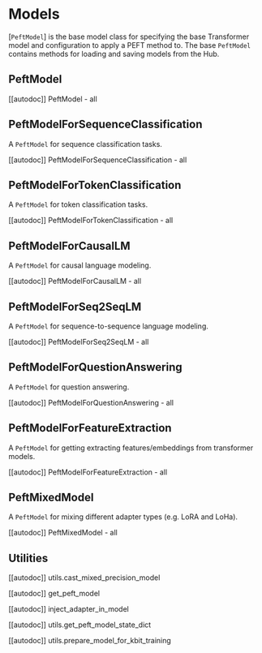 <!--⚠️ Note that this file is in Markdown but contain specific syntax for our doc-builder (similar to MDX) that may not be
rendered properly in your Markdown viewer.
-->

# Models

[`PeftModel`] is the base model class for specifying the base Transformer model and configuration to apply a PEFT method to. The base `PeftModel` contains methods for loading and saving models from the Hub.

## PeftModel

[[autodoc]] PeftModel
    - all

## PeftModelForSequenceClassification

A `PeftModel` for sequence classification tasks.

[[autodoc]] PeftModelForSequenceClassification
    - all

## PeftModelForTokenClassification

A `PeftModel` for token classification tasks.

[[autodoc]] PeftModelForTokenClassification
    - all

## PeftModelForCausalLM

A `PeftModel` for causal language modeling.

[[autodoc]] PeftModelForCausalLM
    - all

## PeftModelForSeq2SeqLM

A `PeftModel` for sequence-to-sequence language modeling.

[[autodoc]] PeftModelForSeq2SeqLM
    - all

## PeftModelForQuestionAnswering

A `PeftModel` for question answering.

[[autodoc]] PeftModelForQuestionAnswering
    - all

## PeftModelForFeatureExtraction

A `PeftModel` for getting extracting features/embeddings from transformer models.

[[autodoc]] PeftModelForFeatureExtraction
    - all

## PeftMixedModel

A `PeftModel` for mixing different adapter types (e.g. LoRA and LoHa).

[[autodoc]] PeftMixedModel
    - all

## Utilities

[[autodoc]] utils.cast_mixed_precision_model

[[autodoc]] get_peft_model

[[autodoc]] inject_adapter_in_model

[[autodoc]] utils.get_peft_model_state_dict

[[autodoc]] utils.prepare_model_for_kbit_training
